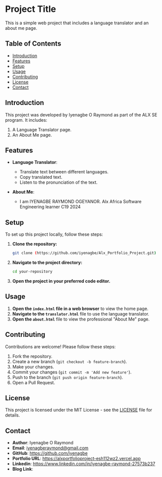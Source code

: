 # Project Title

This is a simple web project that includes a language translator and an about me page.

## Table of Contents

- [Introduction](#introduction)
- [Features](#features)
- [Setup](#setup)
- [Usage](#usage)
- [Contributing](#contributing)
- [License](#license)
- [Contact](#contact)

## Introduction

This project was developed by Iyenagbe O Raymond as part of the ALX SE program. It includes:
1. A Language Translator page.
2. An About Me page.

## Features

- **Language Translator**: 
  - Translate text between different languages.
  - Copy translated text.
  - Listen to the pronunciation of the text.

- **About Me**:
  - I am IYENAGBE RAYMOND OGEYANOR. Alx Africa Software Engineering learner C19 2024 

## Setup

To set up this project locally, follow these steps:

1. **Clone the repository:**

    ```sh
    git clone (https://github.com/iyenagbe/Alx_Portfolio_Project.git)
    ```

2. **Navigate to the project directory:**

    ```sh
    cd your-repository
    ```

3. **Open the project in your preferred code editor.**

## Usage

1. **Open the `index.html` file in a web browser** to view the home page.
2. **Navigate to the `translator.html`** file to use the language translator.
3. **Open the `about.html`** file to view the professional "About Me" page.

## Contributing

Contributions are welcome! Please follow these steps:

1. Fork the repository.
2. Create a new branch (`git checkout -b feature-branch`).
3. Make your changes.
4. Commit your changes (`git commit -m 'Add new feature'`).
5. Push to the branch (`git push origin feature-branch`).
6. Open a Pull Request.

## License

This project is licensed under the MIT License - see the [LICENSE](LICENSE) file for details.

## Contact

- **Author**: Iyenagbe O Raymond
- **Email**: iyenagberaymond@gmail.com
- **GitHub**: https://github.com/iyenagbe
- **Portfolio URL**: https://alxportfolioproject-esh112wz2.vercel.app
- **Linkedin**: https://www.linkedin.com/in/iyenagbe-raymond-27573b237
- **Blog Link**: 

